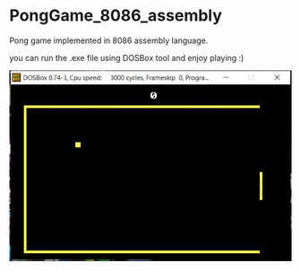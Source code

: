 # PongGame_8086_assembly
Pong game implemented in 8086 assembly language.

you can run the .exe file using DOSBox tool and enjoy playing :)

![PONG GIF](https://github.com/Alirezaprogramerrd99/PongGame_8086_assembly/blob/main/Extras/pong.gif)
